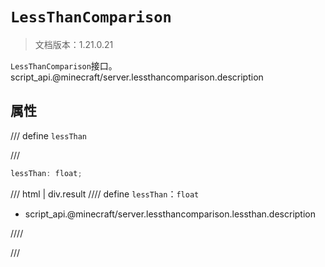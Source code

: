# `LessThanComparison`

> 文档版本：1.21.0.21

`LessThanComparison`接口。script_api.@minecraft/server.lessthancomparison.description

## 属性

/// define
`lessThan`


///

```js
lessThan: float;
```

/// html | div.result
//// define
`lessThan`：`float`

- script_api.@minecraft/server.lessthancomparison.lessthan.description


////

///

